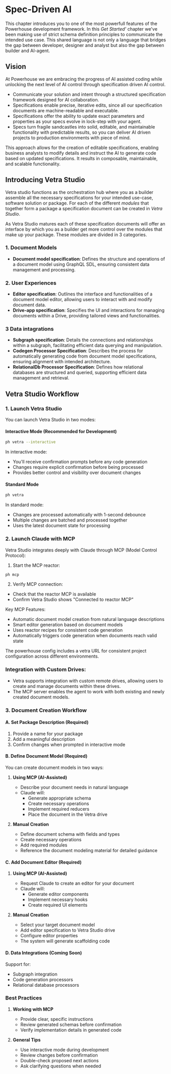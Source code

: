 # Spec-Driven AI

This chapter introduces you to one of the most powerfull features of the Powerhouse development framework. 
In this *Get Started'* chapter we've been making use of strict schema definition principles to communicate the intended use case. This shared language is not only a language that bridges the gap between developer, designer and analyst but also the gap between builder and AI-agent. 

## Vision

At Powerhouse we are embracing the progress of AI assisted coding while unlocking the next level of AI control through specification driven AI control.

- Communicate your solution and intent through a structured specification framework designed for AI collaboration.
- Specifications enable precise, iterative edits, since all our specification documents are machine-readable and executable.
- Specifications offer the ability to update exact parameters and properties as your specs evolve in lock-step with your agent. 
- Specs turn fragile sandcastles into solid, editable, and maintainable functionality with predictable results, so you can deliver AI driven projects to production environments with piece of mind. 

This approach allows for the creation of editable specifications, enabling business analysts to modify details and instruct the AI to generate code based on updated specifications.
It results in composable, maintainable, and scalable functionality.

## Introducing Vetra Studio

Vetra studio functions as the orchestration hub where you as a builder assemble all the necessary specifications for your intended use-case, software solution or package. For each of the different *modules* that together form a package a specification document can be created in *Vetra Studio*. 

As Vetra Studio matures each of these specification documents will offer an interface by which you as a builder get more control over the modules that make up your package. These modules are divided in 3 categories. 

### 1. Document Models 
- **Document model specification**: Defines the structure and operations of a document model using GraphQL SDL, ensuring consistent data management and processing.

### 2. User Experiences
- **Editor specification**: Outlines the interface and functionalities of a document model editor, allowing users to interact with and modify document data.
- **Drive-app specification**: Specifies the UI and interactions for managing documents within a Drive, providing tailored views and functionalities.

### 3 Data intagrations
- **Subgraph specification**: Details the connections and relationships within a subgraph, facilitating efficient data querying and manipulation.
- **Codegen Processor Specification**: Describes the process for automatically generating code from document model specifications, ensuring alignment with intended architecture.
- **RelationalDb Processor Specification**: Defines how relational databases are structured and queried, supporting efficient data management and retrieval.


## Vetra Studio Workflow

### 1. Launch Vetra Studio

You can launch Vetra Studio in two modes:

#### Interactive Mode (Recommended for Development)
```bash
ph vetra --interactive
```
In interactive mode:
- You'll receive confirmation prompts before any code generation
- Changes require explicit confirmation before being processed
- Provides better control and visibility over document changes

#### Standard Mode
```bash
ph vetra
```
In standard mode:
- Changes are processed automatically with 1-second debounce
- Multiple changes are batched and processed together
- Uses the latest document state for processing

### 2. Launch Claude with MCP

Vetra Studio integrates deeply with Claude through MCP (Model Control Protocol):

1. Start the MCP reactor:
```bash
ph mcp
```

2. Verify MCP connection:
- Check that the reactor MCP is available
- Confirm Vetra Studio shows "Connected to reactor MCP"

Key MCP Features:
- Automatic document model creation from natural language descriptions
- Smart editor generation based on document models
- Uses reactor recipes for consistent code generation
- Automatically triggers code generation when documents reach valid state

The powerhouse config includes a vetra URL for consistent project configuration across different environments.

### Integration with Custom Drives:
- Vetra supports integration with custom remote drives, allowing users to create and manage documents within these drives.
- The MCP server enables the agent to work with both existing and newly created document models.

### 3. Document Creation Workflow

#### A. Set Package Description (Required)
1. Provide a name for your package
2. Add a meaningful description
3. Confirm changes when prompted in interactive mode

#### B. Define Document Model (Required)
You can create document models in two ways:

1. **Using MCP (AI-Assisted)**
   - Describe your document needs in natural language
   - Claude will:
     - Generate appropriate schema
     - Create necessary operations
     - Implement required reducers
     - Place the document in the Vetra drive

2. **Manual Creation**
   - Define document schema with fields and types
   - Create necessary operations
   - Add required modules
   - Reference the document modeling material for detailed guidance

#### C. Add Document Editor (Required)
1. **Using MCP (AI-Assisted)**
   - Request Claude to create an editor for your document
   - Claude will:
     - Generate editor components
     - Implement necessary hooks
     - Create required UI elements

2. **Manual Creation**
   - Select your target document model
   - Add editor specification to Vetra Studio drive
   - Configure editor properties
   - The system will generate scaffolding code

#### D. Data Integrations (Coming Soon)
Support for:
- Subgraph integration
- Code generation processors
- Relational database processors

### Best Practices

1. **Working with MCP**
   - Provide clear, specific instructions
   - Review generated schemas before confirmation
   - Verify implementation details in generated code

2. **General Tips**
   - Use interactive mode during development
   - Review changes before confirmation
   - Double-check proposed next actions
   - Ask clarifying questions when needed


